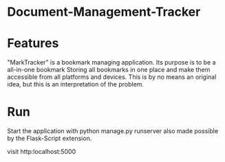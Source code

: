 # Document-Management-Tracker

Features
========
"MarkTracker" is a bookmark managing application. Its purpose is to be a all-in-one bookmark 
Storing all bookmarks in one place and make them accessible from all platforms and devices. 
This is by no means an original idea, but this is an interpretation of the problem.

Run
===

Start the application with python manage.py runserver also made possible by the Flask-Script extension.

visit http:localhost:5000
